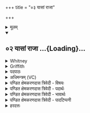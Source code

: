 +++
title = "०३ यासां राजा"

+++
<details><summary>मूलम्</summary>

यासा॒ꣳ॒ राजा॒ वरु॑णो॒ याति॒ मद्ध्ये॑ सत्यानृ॒ते अ॑व॒पश्य॒ञ्जना॑नाम् ।  
या अ॒ग्निं गर्भं॑ दधि॒रे सु॒वर्णा॒स्तास्त॒ आप॒श्श२ꣳ स्यो॒ना भ॑वन्तु ।
</details>
<div class="js_include" includetitle="false" newlevelforh1="2" unfilled url="/vedAH/atharva/shaunakam/rUDha-saMhitA/sarvASh_TIkAH/01/033_ApaH/02_yAsAM_rAjA.md">
<details open><summary><h2>०२ यासां राजा ...{Loading}...</h2></summary>
<details><summary>Whitney</summary>

##### Translation
2. In the midst of whom goes king Varuṇa, looking down at the  
truth-and-falsehood of men; who, of beauteous color, etc. etc.

##### Notes
The first half-verse is found also in RV. (vii. 49. 3 **a, b**), without  
difference of reading; MP. agrees through the whole verse ⌊except in  
**d**, *te* for *nas*⌋; TS. MS. have a wholly different *c*. The comment  
to Prāt. ii. 11 gives *avapaśyañ janānām* as example of the general  
requirement that final *n* be assimilated to a following initial  
palatal, and half or more of our mss. so read; but SPP., as elsewhere,  
gives *-an j-* ⌊cf. note to i. 19.4⌋.
</details>
<details><summary>Griffith</summary>

They in the midst whereof King Varuna moveth, viewing men's righteous and unrighteous dealing. They who took Agni as a germ, fair-coloured,--those Waters bring felicity and bless us!
</details>
<details><summary>पदपाठः</summary>

यासा॑म्। राजा॑। वरु॑णः। याति॑। मध्ये॑। स॒त्या॒नृ॒ते इति॑ स॒त्य॒ऽअ॒नृ॒ते। अ॒व॒ऽपश्य॑न्। जना॑नाम्। याः। अ॒ग्निम्। गर्भ॑म्। द॒धि॒रे। सु॒ऽवर्णाः॑। ताः। नः॒। आपः॑। शम्। स्यो॒नाः। भ॒व॒न्तु॒। 
</details>
<details><summary>अधिमन्त्रम् (VC)</summary>

- चन्द्रमाः, आपः
- शन्तातिः
- त्रिष्टुप्
- आपः सूक्त
</details>
<details><summary>पण्डित क्षेमकरणदास त्रिवेदी - विषयः</summary>

सूक्ष्म तन्मात्राओं का विचार।
</details>
<details><summary>पण्डित क्षेमकरणदास त्रिवेदी - पदार्थः</summary>

पदार्थान्वयभाषाः -  (यासाम्) जिन तन्मात्राओं के (मध्ये) बीच में (वरुणः) सर्वश्रेष्ठ (राजा) राजा परमेश्वर (जनानाम्) सब जन्मवाले जीवों के (सत्यानृते) सत्य और असत्य को (अवपश्यन्) देखता हुआ (याति) चलता है। (याः) जिन (सुवर्णाः) सुन्दर रूपवाली (आपः) तन्मात्राओं ने (अग्निम्) बिजुलीरूप अग्नि को (गर्भम्) गर्भ के समान (दधिरे) धारण किया था, (ताः) वे [तन्मात्राएँ] (नः) हमारे लिये (शम्) शुभ करनेहारी और (स्योनाः) सुख देनेवाली (भवन्तु) होवें ॥२॥
</details>
<details><summary>पण्डित क्षेमकरणदास त्रिवेदी - भावार्थः</summary>

भावार्थभाषाः -  इन तन्मात्राओं का नियन्ता अर्थात् संयोजक और वियोजक (वरुण राजा) परमेश्वर है, वही सब जीवों के पुण्य-पाप को देखकर यथावत् फल देता है। इनके गुणों से उपकार लेकर मनुष्यों को सुख भोगना चाहिये ॥२॥
</details>
<details><summary>पण्डित क्षेमकरणदास त्रिवेदी - पादटिप्पनी</summary>

टिप्पणी:   २−यासाम्। अपाम् तन्मात्राणाम्। राजा। १।१०।१। ईश्वरः। नियन्ता। वरुणः। १।३।३। वृणोति सर्वं, व्रियते अन्यैरिति वरुणः। सर्व−वरणीयः परमेश्वरः। याति। गच्छति। व्याप्नोति। मध्ये। अघ्न्यादयश्च। उ० ४।११२। इति मन ज्ञाने-यक्, नस्य धः। अन्तर्वर्त्तिनि भागे। सत्य-अनृते। सद्भ्यो हितम्। सत्-यत्। सत्यं, यथार्थं, तथ्यम्। न ऋतम्। अनृतम् असत्यम्, मिथ्याकरणम्, सत्यं च असत्यं च उभे कर्मणी। अव-पश्यन्। दृशिर्-शतृ। अवलोकयन् विजानन्। जनानाम्। १।८।१। जन्मवतां लोकानाम्। अन्यद् गतम् म० १ ॥
</details>
</details>
</div>
<details><summary>हरदत्तः</summary>

तृतीयः- यासां राजेति ॥ । स्षष्टोऽर्थः ।
</details>